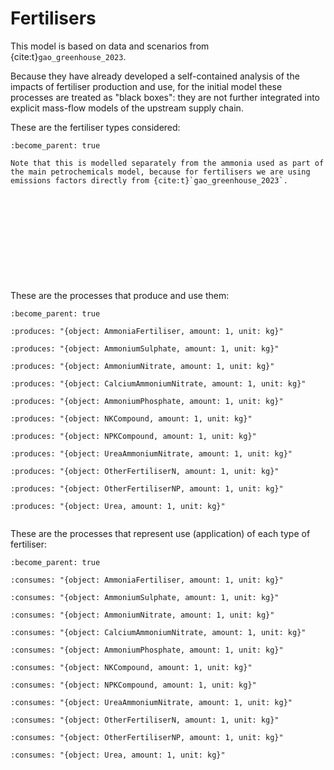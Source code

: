 Fertilisers
===========

This model is based on data and scenarios from {cite:t}`gao_greenhouse_2023`.

Because they have already developed a self-contained analysis of the impacts of fertiliser production and use, for the initial model these processes are treated as "black boxes": they are not further integrated into explicit mass-flow models of the upstream supply chain.

These are the fertiliser types considered:

```{system:object} NitrogenFertiliser
:become_parent: true
```

```{system:object} AmmoniaFertiliser
Note that this is modelled separately from the ammonia used as part of the main petrochemicals model, because for fertilisers we are using emissions factors directly from {cite:t}`gao_greenhouse_2023`.
```
```{system:object} AmmoniumSulphate
```
```{system:object} AmmoniumNitrate
```
```{system:object} CalciumAmmoniumNitrate
```
```{system:object} AmmoniumPhosphate
```
```{system:object} NKCompound
```
```{system:object} NPKCompound
```
```{system:object} UreaAmmoniumNitrate
```
```{system:object} OtherFertiliserN
```
```{system:object} OtherFertiliserNP
```
```{system:object} Urea
```

```{end-sub-objects}
```

These are the processes that produce and use them:

```{system:process} ProductionOfNitrogenFertiliser
:become_parent: true
```

```{system:process} ProductionOfAmmoniaFertiliser
:produces: "{object: AmmoniaFertiliser, amount: 1, unit: kg}"
```
```{system:process} ProductionOfAmmoniumSulphate
:produces: "{object: AmmoniumSulphate, amount: 1, unit: kg}"
```
```{system:process} ProductionOfAmmoniumNitrate
:produces: "{object: AmmoniumNitrate, amount: 1, unit: kg}"
```
```{system:process} ProductionOfCalciumAmmoniumNitrate
:produces: "{object: CalciumAmmoniumNitrate, amount: 1, unit: kg}"
```
```{system:process} ProductionOfAmmoniumPhosphate
:produces: "{object: AmmoniumPhosphate, amount: 1, unit: kg}"
```
```{system:process} ProductionOfNKCompound
:produces: "{object: NKCompound, amount: 1, unit: kg}"
```
```{system:process} ProductionOfNPKCompound
:produces: "{object: NPKCompound, amount: 1, unit: kg}"
```
```{system:process} ProductionOfUreaAmmoniumNitrate
:produces: "{object: UreaAmmoniumNitrate, amount: 1, unit: kg}"
```
```{system:process} ProductionOfOtherFertiliserN
:produces: "{object: OtherFertiliserN, amount: 1, unit: kg}"
```
```{system:process} ProductionOfOtherFertiliserNP
:produces: "{object: OtherFertiliserNP, amount: 1, unit: kg}"
```
```{system:process} ProductionOfUrea
:produces: "{object: Urea, amount: 1, unit: kg}"
```

```{end-sub-processes}
```

These are the processes that represent use (application) of each type of fertiliser:

```{system:process} UseOfNitrogenFertiliser
:become_parent: true
```

```{system:process} UseOfAmmoniaFertiliser
:consumes: "{object: AmmoniaFertiliser, amount: 1, unit: kg}"
```
```{system:process} UseOfAmmoniumSulphateFertiliser
:consumes: "{object: AmmoniumSulphate, amount: 1, unit: kg}"
```
```{system:process} UseOfAmmoniumNitrateFertiliser
:consumes: "{object: AmmoniumNitrate, amount: 1, unit: kg}"
```
```{system:process} UseOfCalciumAmmoniumNitrateFertiliser
:consumes: "{object: CalciumAmmoniumNitrate, amount: 1, unit: kg}"
```
```{system:process} UseOfAmmoniumPhosphateFertiliser
:consumes: "{object: AmmoniumPhosphate, amount: 1, unit: kg}"
```
```{system:process} UseOfNKCompoundFertiliser
:consumes: "{object: NKCompound, amount: 1, unit: kg}"
```
```{system:process} UseOfNPKCompoundFertiliser
:consumes: "{object: NPKCompound, amount: 1, unit: kg}"
```
```{system:process} UseOfUreaAmmoniumNitrateFertiliser
:consumes: "{object: UreaAmmoniumNitrate, amount: 1, unit: kg}"
```
```{system:process} UseOfOtherFertiliserN
:consumes: "{object: OtherFertiliserN, amount: 1, unit: kg}"
```
```{system:process} UseOfOtherFertiliserNP
:consumes: "{object: OtherFertiliserNP, amount: 1, unit: kg}"
```
```{system:process} UseOfUreaFertiliser
:consumes: "{object: Urea, amount: 1, unit: kg}"
```

```{end-sub-processes}
```


